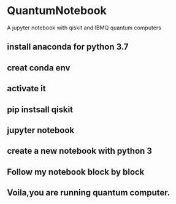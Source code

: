 # QuantumNotebook
A jupyter notebook with qiskit and IBMQ quantum computers

## install anaconda for python 3.7
## creat conda env
## activate it
## pip instsall qiskit
## jupyter notebook
## create a new notebook with python 3
## Follow my notebook block by block
## Voila,you are running quantum computer.
